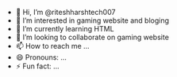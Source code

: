 - 👋 Hi, I’m @riteshharshtech007
- 👀 I’m interested in gaming website and bloging
- 🌱 I’m currently learning HTML 
- 💞️ I’m looking to collaborate on gaming website
- 📫 How to reach me ...
- 😄 Pronouns: ...
- ⚡ Fun fact: ...

<!---
riteshharshtech007/riteshharshtech007 is a ✨ special ✨ repository because its `README.md` (this file) appears on your GitHub profile.
You can click the Preview link to take a look at your changes.
--->
